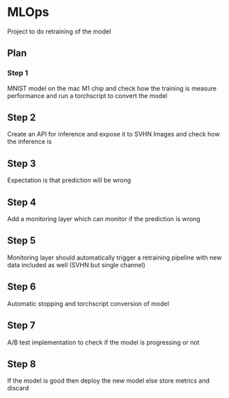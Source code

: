 # MLOps
Project to do retraining of the model

## Plan

### Step 1

MNIST model on the mac M1 chip and check how the training is measure performance and run a torchscript to convert the model

## Step 2

Create an API for inference and expose it to SVHN Images and check how the inference is

## Step 3

Expectation is that prediction will be wrong

## Step 4

Add a monitoring layer which can monitor if the prediction is wrong

## Step 5 

Monitoring layer should automatically trigger a retraining pipeline with new data included as well (SVHN but single channel)

## Step 6

Automatic stopping and torchscript conversion of model

## Step 7 

A/B test implementation to check if the model is progressing or not

## Step 8

If the model is good then deploy the new model else store metrics and discard

